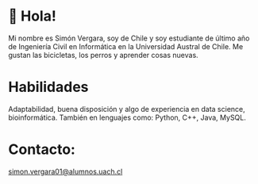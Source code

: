 # 👋 Hola!
Mi nombre es Simón Vergara, soy de Chile y soy estudiante de último año de Ingeniería Civil en Informática en la Universidad Austral de Chile.
Me gustan las bicicletas, los perros y aprender cosas nuevas.

# Habilidades
Adaptabilidad, buena disposición y algo de experiencia en data science, bioinformática. También en lenguajes como: Python, C++, Java, MySQL.

# Contacto:
simon.vergara01@alumnos.uach.cl

<!---
simonvs/simonvs is a ✨ special ✨ repository because its `README.md` (this file) appears on your GitHub profile.
You can click the Preview link to take a look at your changes.
--->
